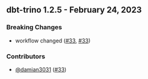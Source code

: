 ## dbt-trino 1.2.5 - February 24, 2023
### Breaking Changes
- workflow changed ([#33](https://github.com/starburstdata/dbt-trino/issues/33), [#33](https://github.com/starburstdata/dbt-trino/pull/33))

### Contributors
- [@damian3031](https://github.com/damian3031) ([#33](https://github.com/starburstdata/dbt-trino/pull/33))
